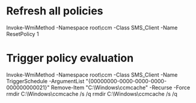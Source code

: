 # Refresh all policies
Invoke-WmiMethod -Namespace root\ccm -Class SMS_Client -Name ResetPolicy 1
# Trigger policy evaluation
Invoke-WmiMethod -Namespace root\ccm -Class SMS_Client -Name TriggerSchedule -ArgumentList "{00000000-0000-0000-0000-000000000021}"
Remove-Item "C:\Windows\ccmcache" -Recurse -Force
rmdir C:\Windows\ccmcache /s /q
rmdir C:\Windows\ccmcache /s /q
